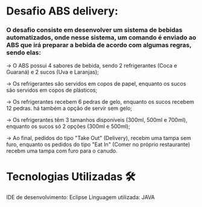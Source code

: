 # Desafio ABS delivery:
### O desafio consiste em desenvolver um sistema de bebidas automatizados, onde nesse sistema, um comando é enviado ao ABS que irá preparar a bebida de acordo com algumas regras, sendo elas:

  -> O ABS possui 4 sabores de bebida, sendo 2 refrigerantes (Coca e Guaraná) e 2 sucos (Uva e Laranjas);
  
  -> Os refrigerantes são servidos em copos de papel, enquanto os sucos são servidos em copos de plásticos;
  
  -> Os refrigerantes recebem 6 pedras de gelo, enquanto os sucos recebem 12 pedras. há também a opção de servir sem gelo;
  
  -> Os refrigerantes têm 3 tamanhos disponíveis (300ml, 500ml e 700ml), enquanto os sucos só 2 opções (300ml e 500ml);
  
  -> Ao final, pedidos do tipo "Take Out" (Delivery), recebm uma tampa sem furo, enquanto os pedidos do tipo "Eat In" (Comer no próprio restaurante) recebm uma tampa com furo para o canudo. 

# Tecnologias Utilizadas 🛠️
IDE de desenvolvimento: Eclipse
Linguagem utilizada: JAVA





